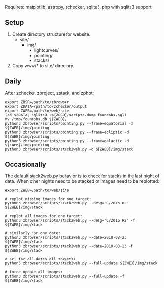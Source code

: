 Requires: matplotlib, astropy, zchecker, sqlite3, php with sqlite3 support

Setup
-----

1. Create directory structure for website.
   * site/
     * img/
       * lightcurves/
       * pointing/
       * stacks/
2. Copy www/* to site/ directory.

Daily
-----

After zchecker, zproject, zstack, and zphot:
```
export ZBSR=/path/to/zbrowser
export ZDATA=/path/to/zchecker/output
export ZWEB=/path/to/web/site
(cd $ZDATA; sqlite3 <${ZBSR}/scripts/dump-foundobs.sql)
mv /tmp/foundobs.db ${ZWEB}/
python3 zbrowser/scripts/pointing.py --frame=equatorial -d ${ZWEB}/img/pointing
python3 zbrowser/scripts/pointing.py --frame=ecliptic -d ${ZWEB}/img/pointing
python3 zbrowser/scripts/pointing.py --frame=galactic -d ${ZWEB}/img/pointing
python3 zbrowser/scripts/stack2web.py -d ${ZWEB}/img/stack
```

Occasionally
------------

The default stack2web.py behavior is to check for stacks in the last
night of data.  When other nights need to be stacked or images need to
be replotted:

```
export ZWEB=/path/to/web/site

# replot missing images for one target:
python3 zbrowser/scripts/stack2web.py --desg='C/2016 R2' ${ZWEB}/img/stack

# replot all images for one target:
python3 zbrowser/scripts/stack2web.py --desg='C/2016 R2' -f ${ZWEB}/img/stack

# similarly for one date:
python3 zbrowser/scripts/stack2web.py --date=2018-08-23 ${ZWEB}/img/stack
python3 zbrowser/scripts/stack2web.py --date=2018-08-23 -f ${ZWEB}/img/stack

# or, for all dates all targets:
python3 zbrowser/scripts/stack2web.py --full-update ${ZWEB}/img/stack

# force update all images:
python3 zbrowser/scripts/stack2web.py --full-update -f ${ZWEB}/img/stack
```
